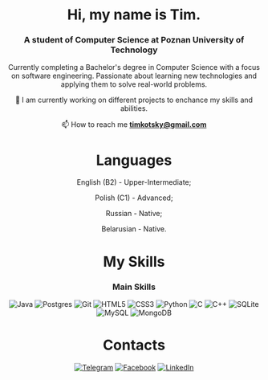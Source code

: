 
<h1 align="center">Hi, my name is Tim.</h1>
<h3 align="center">A student of Computer Science at Poznan University of Technology</h3>

<div align = center>
Currently completing a Bachelor's degree
in Computer Science with a focus on software engineering. Passionate
about learning new technologies and applying them to solve real-world
problems.

🌱 I am currently working on different projects to enchance my skills and abilities.

📫 How to reach me **timkotsky@gmail.com**

# Languages

English (B2) - Upper-Intermediate;

Polish (C1) - Advanced;

Russian - Native;

Belarusian - Native.

# My Skills

### Main Skills

![Java](https://img.shields.io/badge/java-%23ED8B00.svg?style=for-the-badge&logo=openjdk&logoColor=white)
![Postgres](https://img.shields.io/badge/postgres-%23316192.svg?style=for-the-badge&logo=postgresql&logoColor=white)
![Git](https://img.shields.io/badge/git-%23F05033.svg?style=for-the-badge&logo=git&logoColor=white)
![HTML5](https://img.shields.io/badge/html5-%23E34F26.svg?style=for-the-badge&logo=html5&logoColor=white)
![CSS3](https://img.shields.io/badge/css3-%231572B6.svg?style=for-the-badge&logo=css3&logoColor=white)
![Python](https://img.shields.io/badge/python-3670A0?style=for-the-badge&logo=python&logoColor=ffdd54)
![C](https://img.shields.io/badge/c-%2300599C.svg?style=for-the-badge&logo=c&logoColor=white)
![C++](https://img.shields.io/badge/c++-%2300599C.svg?style=for-the-badge&logo=c%2B%2B&logoColor=white)
![SQLite](https://img.shields.io/badge/sqlite-%2307405e.svg?style=for-the-badge&logo=sqlite&logoColor=white)
![MySQL](https://img.shields.io/badge/mysql-4479A1.svg?style=for-the-badge&logo=mysql&logoColor=white)
![MongoDB](https://img.shields.io/badge/MongoDB-%234ea94b.svg?style=for-the-badge&logo=mongodb&logoColor=white)


# Contacts

[![Telegram](https://img.shields.io/badge/Telegram-2CA5E0?style=for-the-badge&logo=telegram&logoColor=white)](https://t.me/tiimoww)
[![Facebook](https://img.shields.io/badge/Facebook-%231877F2.svg?style=for-the-badge&logo=Facebook&logoColor=white)](https://www.facebook.com/profile.php?id=100086894315777)
[![LinkedIn](https://img.shields.io/badge/LinkedIn-0077B5?style=for-the-badge&logo=linkedin&logoColor=white)](https://www.linkedin.com/in/tim-kotsky-b800b0335/)

</div>
